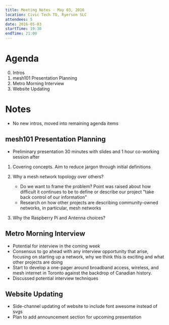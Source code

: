 ```yaml
---
title: Meeting Notes - May 03, 2016
location: Civic Tech TO, Ryerson SLC
attendees: 5
date: 2016-05-03
startTime: 19:30
endTime: 21:00
---
```


# Agenda

0. Intros
1. mesh101 Presentation Planning
2. Metro Morning Interview
3. Website Updating

# Notes

- No new intros, moved into remaining agenda items

## mesh101 Presentation Planning

- Preliminary presentation 30 minutes with slides and 1 hour co-working session after

1. Covering concepts. Aim to reduce jargon through initial definitions
2. Why a mesh network topology over others?

    - Do we want to frame the problem? Point was raised about how difficult it continues to be to define or describe our project "take back control of our information"
    - Research on how other projects are describing community-owned networks, in particular, mesh networks

3. Why the Raspberry Pi and Antenna choices?

## Metro Morning Interview

- Potential for interview in the coming week
- Consensus to go ahead with any interview opportunity that arise, focusing on starting up a network, why we think this is exciting and what other projects are doing
- Start to develop a one-pager around broadband access, wireless, and mesh internet in Toronto against the backdrop of Canadian history.
- Discussed potential interview techniques

## Website Updating

- Side-channel updating of website to include font awesome instead of svgs
- Plan to add announcement section for upcoming presentation
